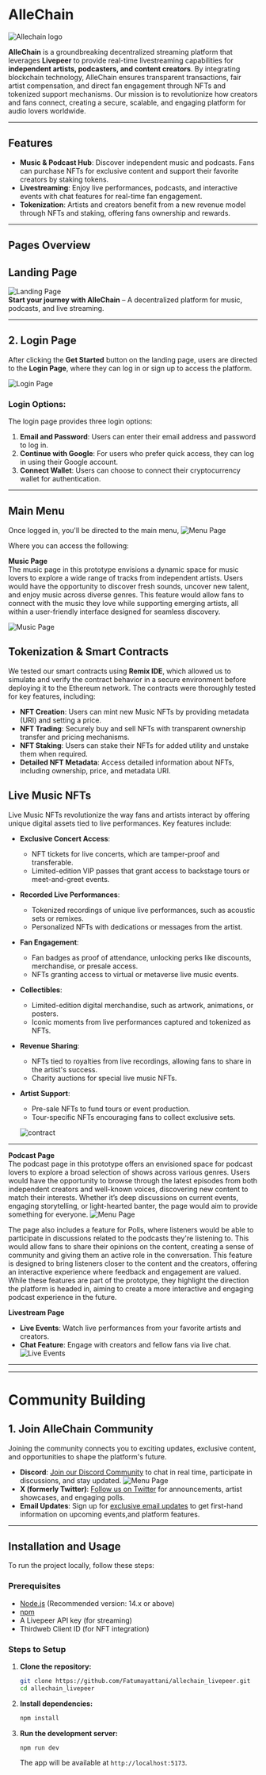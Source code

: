 # **AlleChain**

![Allechain logo](src/assets/search.png)

**AlleChain** is a groundbreaking decentralized streaming platform that leverages **Livepeer** to provide real-time livestreaming capabilities for **independent artists, podcasters, and content creators**. By integrating blockchain technology, AlleChain ensures transparent transactions, fair artist compensation, and direct fan engagement through NFTs and tokenized support mechanisms. Our mission is to revolutionize how creators and fans connect, creating a secure, scalable, and engaging platform for audio lovers worldwide.

---
## Features

- **Music & Podcast Hub**: Discover independent music and podcasts. Fans can purchase NFTs for exclusive content and support their favorite creators by staking tokens.
- **Livestreaming**: Enjoy live performances, podcasts, and interactive events with chat features for real-time fan engagement.
- **Tokenization**: Artists and creators benefit from a new revenue model through NFTs and staking, offering fans ownership and rewards.

---

## Pages Overview

## **Landing Page**

![Landing Page](public/landing-page.PNG)  
**Start your journey with AlleChain** – A decentralized platform for music, podcasts, and live streaming.

---

## 2. Login Page

After clicking the **Get Started** button on the landing page, users are directed to the **Login Page**, where they can log in or sign up to access the platform.

![Login Page](public/log-image.PNG) 

### Login Options:
The login page provides three login options:

1. **Email and Password**: Users can enter their email address and password to log in.
2. **Continue with Google**: For users who prefer quick access, they can log in using their Google account.
3. **Connect Wallet**: Users can choose to connect their cryptocurrency wallet for authentication.

---

## **Main Menu**
Once logged in, you'll be directed to the main menu, 
![Menu Page](public/menu.PNG) 

Where you can access the following:

**Music Page**  
The music page in this prototype envisions a dynamic space for music lovers to explore a wide range of tracks from independent artists. Users would have the opportunity to discover fresh sounds, uncover new talent, and enjoy music across diverse genres. This feature would allow fans to connect with the music they love while supporting emerging artists, all within a user-friendly interface designed for seamless discovery.

![Music Page](public/musicft.PNG) 

## Tokenization & Smart Contracts

We tested our smart contracts using **Remix IDE**, which allowed us to simulate and verify the contract behavior in a secure environment before deploying it to the Ethereum network. The contracts were thoroughly tested for key features, including:

- **NFT Creation**: Users can mint new Music NFTs by providing metadata (URI) and setting a price.
- **NFT Trading**: Securely buy and sell NFTs with transparent ownership transfer and pricing mechanisms.
- **NFT Staking**: Users can stake their NFTs for added utility and unstake them when required.
- **Detailed NFT Metadata**: Access detailed information about NFTs, including ownership, price, and metadata URI.

## Live Music NFTs

Live Music NFTs revolutionize the way fans and artists interact by offering unique digital assets tied to live performances. Key features include:

- **Exclusive Concert Access**:
  - NFT tickets for live concerts, which are tamper-proof and transferable.
  - Limited-edition VIP passes that grant access to backstage tours or meet-and-greet events.

- **Recorded Live Performances**:
  - Tokenized recordings of unique live performances, such as acoustic sets or remixes.
  - Personalized NFTs with dedications or messages from the artist.

- **Fan Engagement**:
  - Fan badges as proof of attendance, unlocking perks like discounts, merchandise, or presale access.
  - NFTs granting access to virtual or metaverse live music events.

- **Collectibles**:
  - Limited-edition digital merchandise, such as artwork, animations, or posters.
  - Iconic moments from live performances captured and tokenized as NFTs.

- **Revenue Sharing**:
  - NFTs tied to royalties from live recordings, allowing fans to share in the artist's success.
  - Charity auctions for special live music NFTs.

- **Artist Support**:
  - Pre-sale NFTs to fund tours or event production.
  - Tour-specific NFTs encouraging fans to collect exclusive sets.

  ![contract](public/token.PNG) 


---- 


**Podcast Page**  
The podcast page in this prototype offers an envisioned space for podcast lovers to explore a broad selection of shows across various genres. Users would have the opportunity to browse through the latest episodes from both independent creators and well-known voices, discovering new content to match their interests. Whether it’s deep discussions on current events, engaging storytelling, or light-hearted banter, the page would aim to provide something for everyone.
![Menu Page](public/podcastss.PNG) 

The page also includes a feature for Polls, where listeners would be able to participate in discussions related to the podcasts they're listening to. This would allow fans to share their opinions on the content, creating a sense of community and giving them an active role in the conversation. This feature is designed to bring listeners closer to the content and the creators, offering an interactive experience where feedback and engagement are valued. While these features are part of the prototype, they highlight the direction the platform is headed in, aiming to create a more interactive and engaging podcast experience in the future.
  

**Livestream Page**  
   - **Live Events**: Watch live performances from your favorite artists and creators.
   - **Chat Feature**: Engage with creators and fellow fans via live chat.
   ![Live Events](public/live.PNG) 

---

---
# **Community Building**

## 1. **Join AlleChain Community**  
 Joining the community connects you to exciting updates, exclusive content, and opportunities to shape the platform's future.  

- **Discord**: [Join our Discord Community](https://discord.gg/zK6WmfnXdb) to chat in real time, participate in discussions, and stay updated.
![Menu Page](public/discord.jpg)   
- **X (formerly Twitter)**: [Follow us on Twitter](https://x.com/AlleChain) for announcements, artist showcases, and engaging polls.  
- **Email Updates**: Sign up for [exclusive email updates](https://allechain.netlify.app/) to get first-hand information on upcoming events,and platform features.  

---

## Installation and Usage

To run the project locally, follow these steps:

### Prerequisites

- [Node.js](https://nodejs.org/) (Recommended version: 14.x or above)
- [npm](https://www.npmjs.com/get-npm)
- A Livepeer API key (for streaming)
- Thirdweb Client ID (for NFT integration)

### Steps to Setup

1. **Clone the repository:**
   ```bash
   git clone https://github.com/Fatumayattani/allechain_livepeer.git
   cd allechain_livepeer
   ```

2. **Install dependencies:**
   ```bash
   npm install
   ```

3. **Run the development server:**
   ```bash
   npm run dev
   ```

   The app will be available at `http://localhost:5173`.

